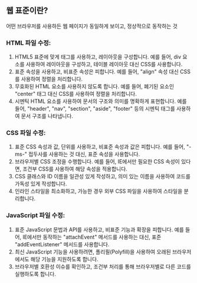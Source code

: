 ## 웹 표준이란?
어떤 브라우저를 사용하든 웹 페이지가 동일하게 보이고, 정상적으로 동작하는 것


### HTML 파일 수정:
1. HTML5 표준에 맞게 태그를 사용하고, 레이아웃을 구성합니다. 예를 들어, div 요소를 사용하여 레이아웃을 구성하고, 테이블 레이아웃 대신 CSS를 사용합니다.
2. 표준 속성을 사용하고, 비표준 속성은 피합니다. 예를 들어, "align" 속성 대신 CSS를 사용하여 정렬을 처리합니다.
3. 무효화된 HTML 요소를 사용하지 않도록 합니다. 예를 들어, 폐기된 요소인 "center" 태그 대신 CSS를 사용하여 정렬을 처리합니다.
4. 시멘틱 HTML 요소를 사용하여 문서의 구조와 의미를 명확하게 표현합니다. 예를 들어, "header", "nav", "section", "aside", "footer" 등의 시멘틱 태그를 사용하여 문서 구조를 나타냅니다.


### CSS 파일 수정:
1. 표준 CSS 속성과 값, 단위를 사용하고, 비표준 속성과 값은 피합니다. 예를 들어, "-ms-" 접두사를 사용하는 것 대신, 표준 속성을 사용합니다.
2. 브라우저별 CSS 조정을 수행합니다. 예를 들어, IE에서만 필요한 CSS 속성이 있다면, 조건부 CSS를 사용하여 해당 속성을 적용합니다.
3. CSS 클래스와 ID 이름을 일관성 있게 작성하고, 의미 있는 이름을 사용하여 코드를 가독성 있게 작성합니다.
4. 인라인 스타일을 최소화하고, 가능한 경우 외부 CSS 파일을 사용하여 스타일을 분리합니다.


### JavaScript 파일 수정:
1. 표준 JavaScript 문법과 API를 사용하고, 비표준 기능과 확장을 피합니다. 예를 들어, IE에서만 동작하는 "attachEvent" 메서드를 사용하는 대신, 표준 "addEventListener" 메서드를 사용합니다.
2. 최신 JavaScript 기능을 사용하려면, 폴리필(Polyfill)을 사용하여 오래된 브라우저에서도 해당 기능을 지원하도록 합니다.
3. 브라우저별 호환성 이슈를 확인하고, 조건부 처리를 통해 브라우저별로 다른 코드를 실행하도록 합니다.

